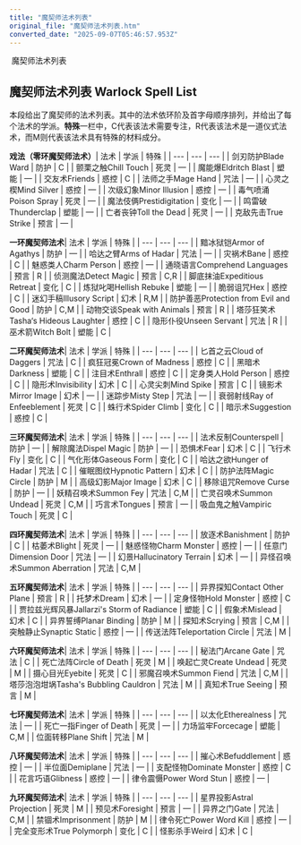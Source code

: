 ```yaml
---
title: "魔契师法术列表"
original_file: "魔契师法术列表.htm"
converted_date: "2025-09-07T05:46:57.953Z"
---
```


﻿ 魔契师法术列表  

## 魔契师法术列表 Warlock Spell List

本段给出了魔契师的法术列表。其中的法术依环阶及首字母顺序排列，并给出了每个法术的学派。**特殊**一栏中，C代表该法术需要专注，R代表该法术是一道仪式法术，而M则代表该法术具有特殊的材料成分。

**戏法（零环魔契师法术）**| 法术 | 学派 | 特殊 |
| --- | --- | --- |
| 剑刃防护Blade Ward | 防护 | C |
| 颤栗之触Chill Touch | 死灵 | — |
| 魔能爆Eldritch Blast | 塑能 | — |
| 交友术Friends | 惑控 | C |
| 法师之手Mage Hand | 咒法 | — |
| 心灵之楔Mind Silver | 惑控 | — |
| 次级幻象Minor Illusion | 惑控 | — |
| 毒气喷涌Poison Spray | 死灵 | — |
| 魔法伎俩Prestidigitation | 变化 | — |
| 鸣雷破Thunderclap | 塑能 | — |
| 亡者丧钟Toll the Dead | 死灵 | — |
| 克敌先击True Strike | 预言 | — |

**一环魔契师法术**| 法术 | 学派 | 特殊 |
| --- | --- | --- |
| 黯冰狱铠Armor of Agathys | 防护 | — |
| 哈达之臂Arms of Hadar | 咒法 | — |
| 灾祸术Bane | 惑控 | C |
| 魅惑类人Charm Person | 惑控 | — |
| 通晓语言Comprehend Languages | 预言 | R |
| 侦测魔法Detect Magic | 预言 | C,R |
| 脚底抹油Expeditious Retreat | 变化 | C |
| 炼狱叱喝Hellish Rebuke | 塑能 | — |
| 脆弱诅咒Hex | 惑控 | C |
| 迷幻手稿Illusory Script | 幻术 | R,M |
| 防护善恶Protection from Evil and Good | 防护 | C,M |
| 动物交谈Speak with Animals | 预言 | R |
| 塔莎狂笑术Tasha‘s Hideous Laughter | 惑控 | C |
| 隐形仆役Unseen Servant | 咒法 | R |
| 巫术箭Witch Bolt | 塑能 | C |

**二环魔契师法术**| 法术 | 学派 | 特殊 |
| --- | --- | --- |
| 匕首之云Cloud of Daggers | 咒法 | C |
| 疯狂冠冕Crown of Madness | 惑控 | C |
| 黑暗术Darkness | 塑能 | C |
| 注目术Enthrall | 惑控 | C |
| 定身类人Hold Person | 惑控 | C |
| 隐形术Invisibility | 幻术 | C |
| 心灵尖刺Mind Spike | 预言 | C |
| 镜影术Mirror Image | 幻术 | — |
| 迷踪步Misty Step | 咒法 | — |
| 衰弱射线Ray of Enfeeblement | 死灵 | C |
| 蛛行术Spider Climb | 变化 | C |
| 暗示术Suggestion | 惑控 | C |

**三环魔契师法术**| 法术 | 学派 | 特殊 |
| --- | --- | --- |
| 法术反制Counterspell | 防护 | — |
| 解除魔法Dispel Magic | 防护 | — |
| 恐惧术Fear | 幻术 | C |
| 飞行术Fly | 变化 | C |
| 气化形体Gaseous Form | 变化 | C |
| 哈达之欲Hunger of Hadar | 咒法 | C |
| 催眠图纹Hypnotic Pattern | 幻术 | C |
| 防护法阵Magic Circle | 防护 | M |
| 高级幻影Major Image | 幻术 | C |
| 移除诅咒Remove Curse | 防护 | — |
| 妖精召唤术Summon Fey | 咒法 | C,M |
| 亡灵召唤术Summon Undead | 死灵 | C,M |
| 巧言术Tongues | 预言 | — |
| 吸血鬼之触Vampiric Touch | 死灵 | C |

**四环魔契师法术**| 法术 | 学派 | 特殊 |
| --- | --- | --- |
| 放逐术Banishment | 防护 | C |
| 枯萎术Blight | 死灵 | — |
| 魅惑怪物Charm Monster | 惑控 | — |
| 任意门Dimension Door | 咒法 | — |
| 幻景Hallucinatory Terrain | 幻术 | — |
| 异怪召唤术Summon Aberration | 咒法 | C,M |

**五环魔契师法术**| 法术 | 学派 | 特殊 |
| --- | --- | --- |
| 异界探知Contact Other Plane | 预言 | R |
| 托梦术Dream | 幻术 | — |
| 定身怪物Hold Monster | 惑控 | C |
| 贾拉兹光辉风暴Jallarzi's Storm of Radiance | 塑能 | C |
| 假象术Mislead | 幻术 | C |
| 异界誓缚Planar Binding | 防护 | M |
| 探知术Scrying | 预言 | C,M |
| 突触静止Synaptic Static | 惑控 | — |
| 传送法阵Teleportation Circle | 咒法 | M |

**六环魔契师法术**| 法术 | 学派 | 特殊 |
| --- | --- | --- |
| 秘法门Arcane Gate | 咒法 | C |
| 死亡法阵Circle of Death | 死灵 | M |
| 唤起亡灵Create Undead | 死灵 | M |
| 摄心目光Eyebite | 死灵 | C |
| 邪魔召唤术Summon Fiend | 咒法 | C,M |
| 塔莎泡泡坩埚Tasha's Bubbling Cauldron | 咒法 | M |
| 真知术True Seeing | 预言 | M |

**七环魔契师法术**| 法术 | 学派 | 特殊 |
| --- | --- | --- |
| 以太化Etherealness | 咒法 | — |
| 死亡一指Finger of Death | 死灵 | — |
| 力场监牢Forcecage | 塑能 | C,M |
| 位面转移Plane Shift | 咒法 | M |

**八环魔契师法术**| 法术 | 学派 | 特殊 |
| --- | --- | --- |
| 摧心术Befuddlement | 惑控 | — |
| 半位面Demiplane | 咒法 | — |
| 支配怪物Dominate Monster | 惑控 | C |
| 花言巧语Glibness | 惑控 | — |
| 律令震慑Power Word Stun | 惑控 | — |

**九环魔契师法术**| 法术 | 学派 | 特殊 |
| --- | --- | --- |
| 星界投影Astral Projection | 死灵 | M |
| 预见术Foresight | 预言 | — |
| 异界之门Gate | 咒法 | C,M |
| 禁锢术Imprisonment | 防护 | M |
| 律令死亡Power Word Kill | 惑控 | — |
| 完全变形术True Polymorph | 变化 | C |
| 怪影杀手Weird | 幻术 | C |